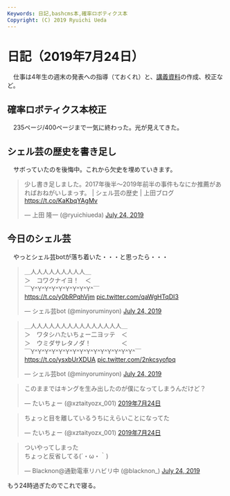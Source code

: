 ```yaml
---
Keywords: 日記,bashcms本,確率ロボティクス本
Copyright: (C) 2019 Ryuichi Ueda
---
```


# 日記（2019年7月24日）

　仕事は4年生の週末の発表への指導（ておくれ）と、[講義資料](https://ryuichiueda.github.io/LNPR_SLIDES/slides/chap10_60min.html#/)の作成、校正など。



## 確率ロボティクス本校正

　235ページ/400ページまで一気に終わった。光が見えてきた。

## シェル芸の歴史を書き足し

　サボっていたのを後悔中。これから欠史を埋めていきます。

<blockquote class="twitter-tweet" data-partner="tweetdeck"><p lang="ja" dir="ltr">少し書き足しました。2017年後半〜2019年前半の事件もなにか推薦があればおねがいしまっす。 | シェル芸の歴史 | 上田ブログ <a href="https://t.co/KaKbqYAgMv">https://t.co/KaKbqYAgMv</a></p>&mdash; 上田 隆一 (@ryuichiueda) <a href="https://twitter.com/ryuichiueda/status/1154045790592987136?ref_src=twsrc%5Etfw">July 24, 2019</a></blockquote>
<script async src="https://platform.twitter.com/widgets.js" charset="utf-8"></script>


## 今日のシェル芸

　やっとシェル芸botが落ち着いた・・・と思ったら・・・

<blockquote class="twitter-tweet" data-partner="tweetdeck"><p lang="ja" dir="ltr">＿人人人人人人人人人＿<br>＞　コワクナイヨ！　＜<br>￣Y^Y^Y^Y^Y^Y^Y^Y^Y^￣<br> <a href="https://t.co/y0bRPqhVjm">https://t.co/y0bRPqhVjm</a> <a href="https://t.co/qaWgHTqDI3">pic.twitter.com/qaWgHTqDI3</a></p>&mdash; シェル芸bot (@minyoruminyon) <a href="https://twitter.com/minyoruminyon/status/1154033022288535555?ref_src=twsrc%5Etfw">July 24, 2019</a></blockquote>
<script async src="https://platform.twitter.com/widgets.js" charset="utf-8"></script>

<blockquote class="twitter-tweet" data-partner="tweetdeck"><p lang="ja" dir="ltr">＿人人人人人人人人人人人人人人人＿<br>＞　ワタシハたいちょー二ヨッテ　＜<br>＞　ウミダサレタノダ！　　　　　＜<br>￣Y^Y^Y^Y^Y^Y^Y^Y^Y^Y^Y^Y^Y^Y^Y^￣<br> <a href="https://t.co/ysxbUrXDUA">https://t.co/ysxbUrXDUA</a> <a href="https://t.co/2nkcsyofpq">pic.twitter.com/2nkcsyofpq</a></p>&mdash; シェル芸bot (@minyoruminyon) <a href="https://twitter.com/minyoruminyon/status/1154014562007449600?ref_src=twsrc%5Etfw">July 24, 2019</a></blockquote>
<script async src="https://platform.twitter.com/widgets.js" charset="utf-8"></script>

<blockquote class="twitter-tweet" data-lang="ja"><p lang="ja" dir="ltr">このままではキングを生み出したのが僕になってしまうんだけど？</p>&mdash; たいちょー (@xztaityozx_001) <a href="https://twitter.com/xztaityozx_001/status/1154020336913883136?ref_src=twsrc%5Etfw">2019年7月24日</a></blockquote>
<script async src="https://platform.twitter.com/widgets.js" charset="utf-8"></script>

<blockquote class="twitter-tweet" data-lang="ja"><p lang="ja" dir="ltr">ちょっと目を離しているうちにえらいことになってた</p>&mdash; たいちょー (@xztaityozx_001) <a href="https://twitter.com/xztaityozx_001/status/1154020926368804865?ref_src=twsrc%5Etfw">2019年7月24日</a></blockquote>
<script async src="https://platform.twitter.com/widgets.js" charset="utf-8"></script>


<blockquote class="twitter-tweet" data-partner="tweetdeck"><p lang="ja" dir="ltr">ついやってしまった<br>ちょっと反省してる(´・ω・｀)</p>&mdash; Blacknon@通勤電車リハビリ中 (@blacknon_) <a href="https://twitter.com/blacknon_/status/1154043357020033024?ref_src=twsrc%5Etfw">July 24, 2019</a></blockquote>
<script async src="https://platform.twitter.com/widgets.js" charset="utf-8"></script>



もう24時過ぎたのでこれで寝る。

